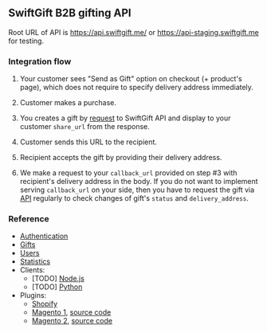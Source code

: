 ## SwiftGift B2B gifting API

Root URL of API is https://api.swiftgift.me/ or https://api-staging.swiftgift.me for testing.

### Integration flow

1. Your customer sees "Send as Gift" option on checkout (+ product's page), which does not require to specify delivery address immediately.

2. Customer makes a purchase.

3. You creates a gift by [request](./gifts.md#create-gift) to SwiftGift API and display to your customer `share_url` from the response.

4. Customer sends this URL to the recipient.

5. Recipient accepts the gift by providing their delivery address.

6. We make a request to your `callback_url` provided on step #3 with recipient's delivery address in the body. If you do not want to implement serving `callback_url` on your side, then you have to request the gift via [API](./gifts.md#get-gift) regularly to check changes of gift's `status` and `delivery_address`.

### Reference

  * [Authentication](./authentication.md)
  * [Gifts](./gifts.md)
  * [Users](./users.md)
  * [Statistics](./stat.md)
* Clients:
  * [TODO] [Node.js](./clients/nodejs)
  * [TODO] [Python](./clients/nodejs)
* Plugins:
  * [Shopify](https://splugin.swiftgift.me/)
  * [Magento 1](https://marketplace.magento.com/swiftgift-sg-gift.html), [source code](https://github.com/swiftgift/magento1-module)
  * [Magento 2](https://marketplace.magento.com/swiftgift-gift.html), [source code](https://github.com/swiftgift/magento2-module)
